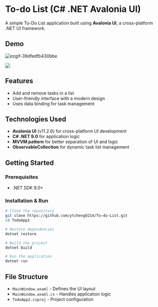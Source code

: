 # To-do List (C# .NET Avalonia UI)

A simple To-Do List application built using **Avalonia UI**, a cross-platform .NET UI framework.

## Demo
![ezgif-39dfedfb430bbe](https://github.com/user-attachments/assets/2f6d5f7a-54a4-46aa-97d1-37091417cf4c)

![ ](https://github.com/user-attachments/assets/f5c5939c-83d3-4f5a-a5dd-7c96f7bffdc4)

## Features
- Add and remove tasks in a list
- User-friendly interface with a modern design
- Uses data binding for task management

## Technologies Used
- **Avalonia UI** (v11.2.6) for cross-platform UI development
- **C# .NET 9.0** for application logic
- **MVVM pattern** for better separation of UI and logic
- **ObservableCollection** for dynamic task list management

## Getting Started
### Prerequisites
- .NET SDK 9.0+

### Installation & Run
```sh
# Clone the repository
git clone https://github.com/ytcheng0214/To-do-List.git
cd TodoApp2

# Restore dependencies
dotnet restore

# Build the project
dotnet build

# Run the application
dotnet run
```

## File Structure
- `MainWindow.axaml` - Defines the UI layout
- `MainWindow.axaml.cs` - Handles application logic
- `TodoApp2.csproj` - Project configuration
